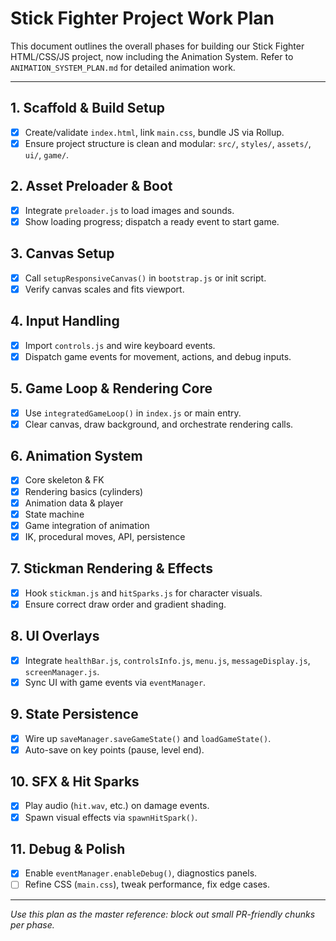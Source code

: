 # Stick Fighter Project Work Plan

This document outlines the overall phases for building our Stick Fighter HTML/CSS/JS project, now including the Animation System.
Refer to `ANIMATION_SYSTEM_PLAN.md` for detailed animation work.

---

## 1. Scaffold & Build Setup

- [x] Create/validate `index.html`, link `main.css`, bundle JS via Rollup.
- [x] Ensure project structure is clean and modular: `src/`, `styles/`, `assets/`, `ui/`, `game/`.

## 2. Asset Preloader & Boot

- [x] Integrate `preloader.js` to load images and sounds.
- [x] Show loading progress; dispatch a ready event to start game.

## 3. Canvas Setup

- [x] Call `setupResponsiveCanvas()` in `bootstrap.js` or init script.
- [x] Verify canvas scales and fits viewport.

## 4. Input Handling

- [x] Import `controls.js` and wire keyboard events.
- [x] Dispatch game events for movement, actions, and debug inputs.

## 5. Game Loop & Rendering Core

- [x] Use `integratedGameLoop()` in `index.js` or main entry.
- [x] Clear canvas, draw background, and orchestrate rendering calls.

## 6. Animation System

- [x] Core skeleton & FK
- [x] Rendering basics (cylinders)
- [x] Animation data & player
- [x] State machine
- [x] Game integration of animation
- [x] IK, procedural moves, API, persistence

## 7. Stickman Rendering & Effects  <!-- Completed -->

- [x] Hook `stickman.js` and `hitSparks.js` for character visuals.
- [x] Ensure correct draw order and gradient shading.

## 8. UI Overlays  <!-- Next Up -->

- [x] Integrate `healthBar.js`, `controlsInfo.js`, `menu.js`, `messageDisplay.js`, `screenManager.js`.
- [x] Sync UI with game events via `eventManager`.

## 9. State Persistence

- [x] Wire up `saveManager.saveGameState()` and `loadGameState()`.
- [x] Auto-save on key points (pause, level end).

## 10. SFX & Hit Sparks

- [x] Play audio (`hit.wav`, etc.) on damage events.
- [x] Spawn visual effects via `spawnHitSpark()`.

## 11. Debug & Polish

- [x] Enable `eventManager.enableDebug()`, diagnostics panels.
- [ ] Refine CSS (`main.css`), tweak performance, fix edge cases.

---

*Use this plan as the master reference: block out small PR-friendly chunks per phase.*
